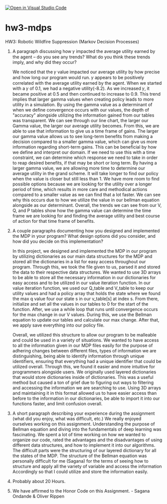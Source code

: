 [![Open in Visual Studio Code](https://classroom.github.com/assets/open-in-vscode-f059dc9a6f8d3a56e377f745f24479a46679e63a5d9fe6f495e02850cd0d8118.svg)](https://classroom.github.com/online_ide?assignment_repo_id=6501687&assignment_repo_type=AssignmentRepo)
# hw3-mdps
HW3: Robotic Wildfire Suppression (Markov Decision Processes)

1. A paragraph discussing how 𝛾 impacted the average utility earned by the agent – do you see any trends? What do you think these trends imply, and why did they occur?

   We noticed that the 𝛾 value impacted our average utility by how precise and how long our program would run. 𝛾 appears to be positively correlated with the average utility earned by the agent. When we started with a 𝛾 of 0.1, we had a negative utility(-8.2). As we increased 𝛾, it became positive at 0.5 and then continued to increase to 0.9. This trend implies that larger 
   gamma values when creating policy leads to more utility in a simulation. By using the gamma value as a determinant of when we define convergence occurs with our values, the depth of "accuracy" alongside utilizing the information gained from our tables was transparent. We can see through our line chart, the larger our Gamma value, the larger our average utility becomes. 
   From this, we are able to use that information to give us a time frame of gains. The larger our gamma value allows us to see long-term benefits from making a decision compared to a smaller gamma value, which can give us more information regarding short-term gains. This can be beneficial by how we define and interpret our domain. If we need to use this with a time constraint, 
   we can determine which response we need to take in order to reap desired benefits, if that may be short or long term. By having a larger gamma value, we are allowing more time to determine our average utility in the grand scheme. It will take longer to find our policy when the value is closer but still less than 1. We have more room to find possible options because we are looking
   for the utility over a longer period of time, which results in more care and methodical actions compared to a smaller value as we can find that a lot faster. We can see why this occurs due to how we utilize the value in our bellman equation alongside as our determinant. Overall, the trends we can see from our V, Q, and P tables show how the gamma value can determine the time frame 
   we are looking for and finding the average utility and best course of action for that time frame of benefits. 

2. A couple paragraphs documenting how you designed and implemented the MDP in your program? What design options did you consider, and how did you decide on this implementation?
   
   In this project, we designed and implemented the MDP in our program by utilizing dictionaries as our main data structures for the MDP and stored all the dictionaries in a list for easy access throughout our program. Through this, we took the file given to us, parsed it and stored the data to their respective data structures. We wanted to use 3D arrays to be able to store all the necessary information in our dictionaries for easy access
   and to be utilized in our value iteration function. In our value iteration function, we used our Q_table and V_table to keep our utility values and had a policy array that holds the state where we found the max q value four our state s in our v_table[s] at index s. From there, initialize and set all the values in our tables to 0 for the start of the function.
   After, we use a while loop that runs until convergence occurs for the max change in our V values. During this, we use the Bellman equation to update our tables and calculate our max change. After that, we apply save everything into our policy file. 

   Overall, we utilized this structure to allow our program to be malleable and could be used in a variety of situations. We wanted to have access to all the information given in our MDP files easily for the purpose of adhering changes between different files, types of information we are distinguishing, being able to identify information through unique identifiers,
   ensuring that everything had a unique identifier that could be utilized overall. Through this, we found it easier and more intuitive for programmers alongside users. We originally used layered dictionaries that would store dictionaries inside of dictionaries. This was a useful method but caused a ton of grief due to figuring out ways to filtering and accessing the 
   information we are searching to use. Using 3D arrays and maintaining it in this format allowed us to have easier access than before to the information in our dictionaries, be able to import it into our functions faster, and limit confusion overall.
    
3. A short paragraph describing your experience during the assignment (what did you enjoy, what was difficult, etc.)
   We really enjoyed ourselves working on this assignment. Understanding the purpose of Bellman equation and diving into the fundamentals of deep learning was fascinating. We spent a lot of time working on how we wanted to organize our code, rated the advantages and the disadvantages of using different data structures, and how to implement it into our algorithms. 
   The difficult parts were the structuring of our layered dictionary for all the states of the MDP. The structure of the Bellman equation was personally difficult for me (Sagana) for the terms of seeing how to structure and apply all the variety of variable and access the information 
   Accordingly so that I could utilize and store the information easily.

4. Probably about 20 Hours.
5. We have affirmed to the Honor Code on this Assignment. - Sagana Ondande & Oliver Rippen
